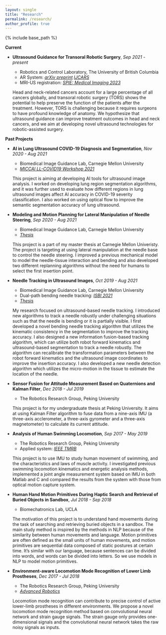 ```yaml
---
layout: single
title: "Research"
permalink: /research/
author_profile: true
---
```


{% include base_path %}

**Current**

* **Ultrasound Guidance for Transoral Robotic Surgery**, *Sep 2021 - present*
    *  Robotics and Control Laboratory, The University of British Columbia
    * AR System: [*arXiv preprint*](https://arxiv.org/abs/2211.16544) [*IJCARS*](https://link.springer.com/article/10.1007/s11548-023-02898-y)
    * MRI-US registration: [*SPIE: Medical Imaging 2023*](https://www.spiedigitallibrary.org/conference-proceedings-of-spie/12466/1246625/Feasibility-of-MRI-US-registration-in-oropharynx-for-transoral-robotic/10.1117/12.2655032.short)
    
    Head and neck-related cancers account for a large percentage of all cancers globally, and transoral robotic surgery (TORS) shows the potential to help preserve the function of the patients after the treatment. However, TORS is challenging because it requires surgeons to have profound knowledge of anatomy. We hypothesize that ultrasound guidance can improve treatment outcomes in head and neck cancers, and we aim at developing novel ultrasound technologies for robotic-assisted surgery. 


**Past Projects**

* **AI in Lung Ultrasound COVID-19 Diagnosis and Segmentation**, *Nov 2020 - Aug 2021*
    *  Biomedical Image Guidance Lab, Carnegie Mellon University
    *  [*MICCAI LL-COVID19 Workshop 2021*](https://link.springer.com/chapter/10.1007/978-3-030-90874-4_14)
    
    This project is aiming at developing AI tools for ultrasound image analysis. I worked on developing lung region segmentation algorithms, and it was further used to evaluate how different regions in lung ultrasound images affect AI accuracy in COVID-19 severity classification. I also worked on using optical flow to improve the semantic segmentation accuracy of lung ultrasound.

* **Modeling and Motion Planning for Lateral Manipulation of Needle Steering**, *Sep 2020 - Aug 2021*
    *  Biomedical Image Guidance Lab, Carnegie Mellon University
    *  [*Thesis*](https://www.ri.cmu.edu/publications/ultrasound-based-needle-tracking-and-lateral-manipulation-planning-for-common-needle-steering/)

    This project is a part of my master thesis at Carnegie Mellon Univeristy. The project is targeting at using lateral manipulation at the needle base to control the needle steering. I improved a previous mechanical model to model the needle-tissue interaction and bending and also developed two different replanning algorithms without the need for humans to select the first insertion point.

* **Needle Tracking in Ultrasound Images**, *Oct 2019 - Aug 2021*
    * Biomedical Image Guidance Lab, Carnegie Mellon University
    * Dual-path bending needle tracking: [*ISBI 2021*](https://ieeexplore.ieee.org/abstract/document/9433804) 
    * [*Thesis*](https://www.ri.cmu.edu/publications/ultrasound-based-needle-tracking-and-lateral-manipulation-planning-for-common-needle-steering/)

    My research focused on ultrasound-based needle tracking.  I introduced new algorithms to track a needle robustly under challenging situations such as that the needle is bending or it is partially visible. I first developed a novel bending needle tracking algorithm that utilizes the kinematic consistency in the segmentation to improve the tracking accuracy. I also designed a new information fusion-based tracking algorithm, which can utilize both robot forward kinematics and ultrasound-based segmentation to track a needle robustly. The algorithm can recalibrate the transformation parameters between the robot forward kinematics and the ultrasound image coordinates to improve the insertion accuracy. I also developed a new needle detection algorithm which utilizes the micro-motion in the tissue to estimate the location of the needle.

* **Sensor Fusion for Attitude Measurement Based on Quaternions and Kalman Filter**, *Dec 2018 - Jul 2019*
    * The Robotics Research Group, Peking University

    This project is for my undergraduate thesis at Peking University. It aims at using Kalman Filter algorithm to fuse data from a nine-axis IMU (a three-axis acclerometer, a three-axis gyrometer and a three-axis magnetometer) to calculate its current attitude. 

* **Analysis of Human Swimming Locomotion**, *Sep 2017 - May 2019*
    * The Robotics Research Group, Peking University
    * Applied system: [*IEEE TMRB*](https://ieeexplore.ieee.org/abstract/document/9090211/)

    This project is to use IMU to study human movement of swimming, and the characteristics and laws of muscle activity. 
    I investigated previous swimming locomotion kinematics and energetic analysis methods, implemented a joint angle measurement system based on IMU in both Matlab and C and compared the results from the system with those from optical motion capture system. 

* **Human Hand Motion Primitives During Haptic Search and Retrieval of Buried Objects in Sandbox**, *Jul 2018 - Sep 2018*
    * Biomechatronics Lab, UCLA

    The motivation of this project is to understand hand movements during the task of searching and retrieving buried objects in a sandbox. The main study method is inspired by the methods in NLP because of the similarity between human movements and language. Motion primitives are often defined as the small units of human movements, and motion primitives are sequential data composed of static postures at certain time. It’s similar with our language, because sentences can be divided into words, and words can be divided into letters. So we use models in NLP to model motion primitives.

* **Environment-aware Locomotion Mode Recognition of Lower Limb Prostheses**, *Dec 2017 - Jul 2018*
	* The Robotics Research Group, Peking University
    * [*Advanced Robotics*](https://www.tandfonline.com/doi/abs/10.1080/01691864.2018.1563500)

	Locomotion mode recognition can contribute to precise control of active lower-limb prostheses in different environments. We propose a novel locomotion mode recognition method based on convolutional neural network and strain gauge signals. The strain gauge only provides one-dimensional signals and the convolutional neural network takes the raw noisy signals as inputs.
